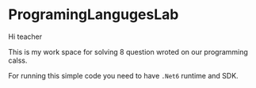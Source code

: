 # ProgramingLangugesLab

Hi teacher

This is my work space for solving 8 question wroted on our programming calss.

For running this simple code you need to have `.Net6` runtime and SDK.
